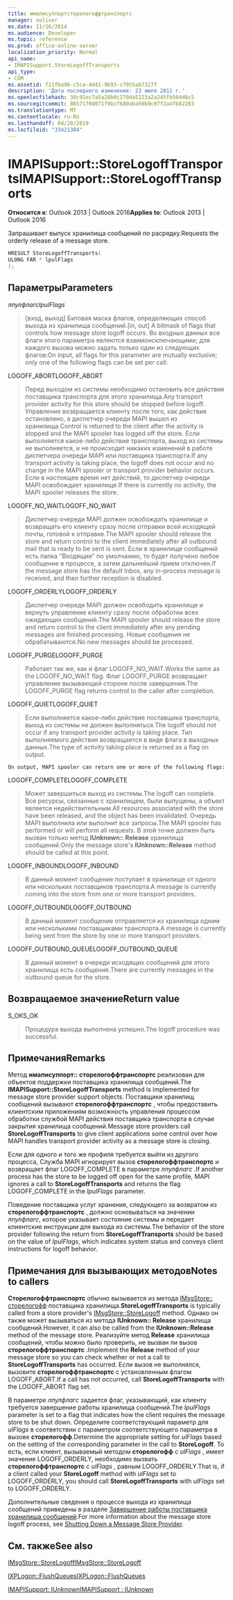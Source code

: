```yaml
---
title: имаписуппортсторелогоффтранспортс
manager: soliver
ms.date: 11/16/2014
ms.audience: Developer
ms.topic: reference
ms.prod: office-online-server
localization_priority: Normal
api_name:
- IMAPISupport.StoreLogoffTransports
api_type:
- COM
ms.assetid: f21fba96-c5ca-4d41-9b93-c7955ab7327f
description: 'Дата последнего изменения: 23 июля 2011 г.'
ms.openlocfilehash: 30c91ec7a5a28b0c270da5223a2a245fb504d8c5
ms.sourcegitcommit: 8657170d071f9bcf680aba50b9c07f2a4fb82283
ms.translationtype: MT
ms.contentlocale: ru-RU
ms.lasthandoff: 04/28/2019
ms.locfileid: "33421384"
---
```

# <a name="imapisupportstorelogofftransports"></a><span data-ttu-id="9df02-103">IMAPISupport::StoreLogoffTransports</span><span class="sxs-lookup"><span data-stu-id="9df02-103">IMAPISupport::StoreLogoffTransports</span></span>

  
  
<span data-ttu-id="9df02-104">**Относится к**: Outlook 2013 | Outlook 2016</span><span class="sxs-lookup"><span data-stu-id="9df02-104">**Applies to**: Outlook 2013 | Outlook 2016</span></span> 
  
<span data-ttu-id="9df02-105">Запрашивает выпуск хранилища сообщений по расрядку.</span><span class="sxs-lookup"><span data-stu-id="9df02-105">Requests the orderly release of a message store.</span></span>
  
```cpp
HRESULT StoreLogoffTransports(
ULONG FAR * lpulFlags
);
```

## <a name="parameters"></a><span data-ttu-id="9df02-106">Параметры</span><span class="sxs-lookup"><span data-stu-id="9df02-106">Parameters</span></span>

 <span data-ttu-id="9df02-107">_лпулфлагс_</span><span class="sxs-lookup"><span data-stu-id="9df02-107">_lpulFlags_</span></span>
  
> <span data-ttu-id="9df02-108">[вход, выход] Битовая маска флагов, определяющих способ выхода из хранилища сообщений.</span><span class="sxs-lookup"><span data-stu-id="9df02-108">[in, out] A bitmask of flags that controls how message store logoff occurs.</span></span> <span data-ttu-id="9df02-109">Во входных данных все флаги этого параметра являются взаимоисключающими; для каждого вызова можно задать только один из следующих флагов:</span><span class="sxs-lookup"><span data-stu-id="9df02-109">On input, all flags for this parameter are mutually exclusive; only one of the following flags can be set per call:</span></span>
    
<span data-ttu-id="9df02-110">LOGOFF_ABORT</span><span class="sxs-lookup"><span data-stu-id="9df02-110">LOGOFF_ABORT</span></span> 
  
> <span data-ttu-id="9df02-111">Перед выходом из системы необходимо остановить все действия поставщика транспорта для этого хранилища.</span><span class="sxs-lookup"><span data-stu-id="9df02-111">Any transport provider activity for this store should be stopped before logoff.</span></span> <span data-ttu-id="9df02-112">Управление возвращается клиенту после того, как действие остановлено, а диспетчер очереди MAPI вышел из хранилища.</span><span class="sxs-lookup"><span data-stu-id="9df02-112">Control is returned to the client after the activity is stopped and the MAPI spooler has logged off the store.</span></span> <span data-ttu-id="9df02-113">Если выполняется какое-либо действие транспорта, выход из системы не выполняется, и не происходит никаких изменений в работе диспетчера очереди MAPI или поставщика транспорта.</span><span class="sxs-lookup"><span data-stu-id="9df02-113">If any transport activity is taking place, the logoff does not occur and no change in the MAPI spooler or transport provider behavior occurs.</span></span> <span data-ttu-id="9df02-114">Если в настоящее время нет действий, то диспетчер очереди MAPI освобождает хранилище.</span><span class="sxs-lookup"><span data-stu-id="9df02-114">If there is currently no activity, the MAPI spooler releases the store.</span></span> 
    
<span data-ttu-id="9df02-115">LOGOFF_NO_WAIT</span><span class="sxs-lookup"><span data-stu-id="9df02-115">LOGOFF_NO_WAIT</span></span> 
  
> <span data-ttu-id="9df02-116">Диспетчер очереди MAPI должен освобождать хранилище и возвращать его клиенту сразу после отправки всей исходящей почты, готовой к отправке.</span><span class="sxs-lookup"><span data-stu-id="9df02-116">The MAPI spooler should release the store and return control to the client immediately after all outbound mail that is ready to be sent is sent.</span></span> <span data-ttu-id="9df02-117">Если в хранилище сообщений есть папка "Входящие" по умолчанию, то будет получено любое сообщение в процессе, а затем дальнейший прием отключен.</span><span class="sxs-lookup"><span data-stu-id="9df02-117">If the message store has the default Inbox, any in-process message is received, and then further reception is disabled.</span></span> 
    
<span data-ttu-id="9df02-118">LOGOFF_ORDERLY</span><span class="sxs-lookup"><span data-stu-id="9df02-118">LOGOFF_ORDERLY</span></span> 
  
> <span data-ttu-id="9df02-119">Диспетчер очереди MAPI должен освободить хранилище и вернуть управление клиенту сразу после обработки всех ожидающих сообщений.</span><span class="sxs-lookup"><span data-stu-id="9df02-119">The MAPI spooler should release the store and return control to the client immediately after any pending messages are finished processing.</span></span> <span data-ttu-id="9df02-120">Новые сообщения не обрабатываются.</span><span class="sxs-lookup"><span data-stu-id="9df02-120">No new messages should be processed.</span></span> 
    
<span data-ttu-id="9df02-121">LOGOFF_PURGE</span><span class="sxs-lookup"><span data-stu-id="9df02-121">LOGOFF_PURGE</span></span> 
  
> <span data-ttu-id="9df02-122">Работает так же, как и флаг LOGOFF_NO_WAIT.</span><span class="sxs-lookup"><span data-stu-id="9df02-122">Works the same as the LOGOFF_NO_WAIT flag.</span></span> <span data-ttu-id="9df02-123">Флаг LOGOFF_PURGE возвращает управление вызывающей стороне после завершения.</span><span class="sxs-lookup"><span data-stu-id="9df02-123">The LOGOFF_PURGE flag returns control to the caller after completion.</span></span> 
    
<span data-ttu-id="9df02-124">LOGOFF_QUIET</span><span class="sxs-lookup"><span data-stu-id="9df02-124">LOGOFF_QUIET</span></span> 
  
> <span data-ttu-id="9df02-125">Если выполняется какое-либо действие поставщика транспорта, выход из системы не должен выполняться.</span><span class="sxs-lookup"><span data-stu-id="9df02-125">The logoff should not occur if any transport provider activity is taking place.</span></span> <span data-ttu-id="9df02-126">Тип выполняемого действия возвращается в виде флага в выходных данных.</span><span class="sxs-lookup"><span data-stu-id="9df02-126">The type of activity taking place is returned as a flag on output.</span></span>
    
    On output, MAPI spooler can return one or more of the following flags:
    
<span data-ttu-id="9df02-127">LOGOFF_COMPLETE</span><span class="sxs-lookup"><span data-stu-id="9df02-127">LOGOFF_COMPLETE</span></span> 
  
> <span data-ttu-id="9df02-128">Может завершиться выход из системы.</span><span class="sxs-lookup"><span data-stu-id="9df02-128">The logoff can complete.</span></span> <span data-ttu-id="9df02-129">Все ресурсы, связанные с хранилищем, были выпущены, а объект является недействительным.</span><span class="sxs-lookup"><span data-stu-id="9df02-129">All resources associated with the store have been released, and the object has been invalidated.</span></span> <span data-ttu-id="9df02-130">Очередь MAPI выполнила или выполнит все запросы.</span><span class="sxs-lookup"><span data-stu-id="9df02-130">The MAPI spooler has performed or will perform all requests.</span></span> <span data-ttu-id="9df02-131">В этой точке должен быть вызван только метод **IUnknown:: Release** хранилища сообщений.</span><span class="sxs-lookup"><span data-stu-id="9df02-131">Only the message store's **IUnknown::Release** method should be called at this point.</span></span> 
    
<span data-ttu-id="9df02-132">LOGOFF_INBOUND</span><span class="sxs-lookup"><span data-stu-id="9df02-132">LOGOFF_INBOUND</span></span> 
  
> <span data-ttu-id="9df02-133">В данный момент сообщение поступает в хранилище от одного или нескольких поставщиков транспорта.</span><span class="sxs-lookup"><span data-stu-id="9df02-133">A message is currently coming into the store from one or more transport providers.</span></span> 
    
<span data-ttu-id="9df02-134">LOGOFF_OUTBOUND</span><span class="sxs-lookup"><span data-stu-id="9df02-134">LOGOFF_OUTBOUND</span></span> 
  
> <span data-ttu-id="9df02-135">В данный момент сообщение отправляется из хранилища одним или несколькими поставщиками транспорта.</span><span class="sxs-lookup"><span data-stu-id="9df02-135">A message is currently being sent from the store by one or more transport providers.</span></span> 
    
<span data-ttu-id="9df02-136">LOGOFF_OUTBOUND_QUEUE</span><span class="sxs-lookup"><span data-stu-id="9df02-136">LOGOFF_OUTBOUND_QUEUE</span></span> 
  
> <span data-ttu-id="9df02-137">В данный момент в очереди исходящих сообщений для этого хранилища есть сообщения.</span><span class="sxs-lookup"><span data-stu-id="9df02-137">There are currently messages in the outbound queue for the store.</span></span>
    
## <a name="return-value"></a><span data-ttu-id="9df02-138">Возвращаемое значение</span><span class="sxs-lookup"><span data-stu-id="9df02-138">Return value</span></span>

<span data-ttu-id="9df02-139">S_OK</span><span class="sxs-lookup"><span data-stu-id="9df02-139">S_OK</span></span> 
  
> <span data-ttu-id="9df02-140">Процедура выхода выполнена успешно.</span><span class="sxs-lookup"><span data-stu-id="9df02-140">The logoff procedure was successful.</span></span>
    
## <a name="remarks"></a><span data-ttu-id="9df02-141">Примечания</span><span class="sxs-lookup"><span data-stu-id="9df02-141">Remarks</span></span>

<span data-ttu-id="9df02-142">Метод **имаписуппорт:: сторелогоффтранспортс** реализован для объектов поддержки поставщика хранилища сообщений.</span><span class="sxs-lookup"><span data-stu-id="9df02-142">The **IMAPISupport::StoreLogoffTransports** method is implemented for message store provider support objects.</span></span> <span data-ttu-id="9df02-143">Поставщики хранилищ сообщений вызывают **сторелогоффтранспортс** , чтобы предоставить клиентским приложениям возможность управления процессом обработки службой MAPI действия поставщика транспорта в случае закрытия хранилища сообщений.</span><span class="sxs-lookup"><span data-stu-id="9df02-143">Message store providers call **StoreLogoffTransports** to give client applications some control over how MAPI handles transport provider activity as a message store is closing.</span></span> 
  
<span data-ttu-id="9df02-144">Если для одного и того же профиля требуется выйти из другого процесса, Служба MAPI игнорирует вызов **сторелогоффтранспортс** и возвращает флаг LOGOFF_COMPLETE в параметре _лпулфлагс_ .</span><span class="sxs-lookup"><span data-stu-id="9df02-144">If another process has the store to be logged off open for the same profile, MAPI ignores a call to **StoreLogoffTransports** and returns the flag LOGOFF_COMPLETE in the  _lpulFlags_ parameter.</span></span> 
  
<span data-ttu-id="9df02-145">Поведение поставщика услуг хранения, следующего за возвратом из **сторелогоффтранспортс** , должно основываться на значении _лпулфлагс_, которое указывает состояние системы и передает клиентские инструкции для выхода из системы.</span><span class="sxs-lookup"><span data-stu-id="9df02-145">The behavior of the store provider following the return from **StoreLogoffTransports** should be based on the value of  _lpulFlags_, which indicates system status and conveys client instructions for logoff behavior.</span></span> 
  
## <a name="notes-to-callers"></a><span data-ttu-id="9df02-146">Примечания для вызывающих методов</span><span class="sxs-lookup"><span data-stu-id="9df02-146">Notes to callers</span></span>

 <span data-ttu-id="9df02-147">**Сторелогоффтранспортс** обычно вызывается из метода [IMsgStore:: сторелогофф](imsgstore-storelogoff.md) поставщика хранилища.</span><span class="sxs-lookup"><span data-stu-id="9df02-147">**StoreLogoffTransports** is typically called from a store provider's [IMsgStore::StoreLogoff](imsgstore-storelogoff.md) method.</span></span> <span data-ttu-id="9df02-148">Однако он также может вызываться из метода **IUnknown:: Release** хранилища сообщений.</span><span class="sxs-lookup"><span data-stu-id="9df02-148">However, it can also be called from the **IUnknown::Release** method of the message store.</span></span> <span data-ttu-id="9df02-149">Реализуйте метод **Release** хранилища сообщений, чтобы можно было проверить, не вызван ли вызов **сторелогоффтранспортс** .</span><span class="sxs-lookup"><span data-stu-id="9df02-149">Implement the **Release** method of your message store so you can check whether or not a call to **StoreLogoffTransports** has occurred.</span></span> <span data-ttu-id="9df02-150">Если вызов не выполнялся, вызовите **сторелогоффтранспортс** с установленным флагом LOGOFF_ABORT.</span><span class="sxs-lookup"><span data-stu-id="9df02-150">If a call has not occurred, call **StoreLogoffTransports** with the LOGOFF_ABORT flag set.</span></span> 
  
<span data-ttu-id="9df02-151">В параметре _лпулфлагс_ задается флаг, указывающий, как клиенту требуется завершение работы хранилища сообщений.</span><span class="sxs-lookup"><span data-stu-id="9df02-151">The  _lpulFlags_ parameter is set to a flag that indicates how the client requires the message store to be shut down.</span></span> <span data-ttu-id="9df02-152">Определите соответствующий параметр для _ulFlags_ в соответствии с параметром соответствующего параметра в вызове **сторелогофф**.</span><span class="sxs-lookup"><span data-stu-id="9df02-152">Determine the appropriate setting for  _ulFlags_ based on the setting of the corresponding parameter in the call to **StoreLogoff**.</span></span> <span data-ttu-id="9df02-153">То есть, если клиент, вызываемый методом **сторелогофф** с _ulFlags_ , имеет значение LOGOFF_ORDERLY, необходимо вызвать **сторелогоффтранспортс** с _ulFlags_ , равным LOGOFF_ORDERLY.</span><span class="sxs-lookup"><span data-stu-id="9df02-153">That is, if a client called your **StoreLogoff** method with  _ulFlags_ set to LOGOFF_ORDERLY, you should call **StoreLogoffTransports** with  _ulFlags_ set to LOGOFF_ORDERLY.</span></span> 
  
<span data-ttu-id="9df02-154">Дополнительные сведения о процессе выхода из хранилища сообщений приведены в разделе [Завершение работы поставщика хранилища сообщений](shutting-down-a-message-store-provider.md).</span><span class="sxs-lookup"><span data-stu-id="9df02-154">For more information about the message store logoff process, see [Shutting Down a Message Store Provider](shutting-down-a-message-store-provider.md).</span></span>
  
## <a name="see-also"></a><span data-ttu-id="9df02-155">См. также</span><span class="sxs-lookup"><span data-stu-id="9df02-155">See also</span></span>



[<span data-ttu-id="9df02-156">IMsgStore::StoreLogoff</span><span class="sxs-lookup"><span data-stu-id="9df02-156">IMsgStore::StoreLogoff</span></span>](imsgstore-storelogoff.md)
  
[<span data-ttu-id="9df02-157">IXPLogon::FlushQueues</span><span class="sxs-lookup"><span data-stu-id="9df02-157">IXPLogon::FlushQueues</span></span>](ixplogon-flushqueues.md)
  
[<span data-ttu-id="9df02-158">IMAPISupport: IUnknown</span><span class="sxs-lookup"><span data-stu-id="9df02-158">IMAPISupport : IUnknown</span></span>](imapisupportiunknown.md)


